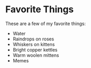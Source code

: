 # Favorite Things

These are a few of my favorite things:

- Water
- Raindrops on roses
- Whiskers on kittens
- Bright copper kettles
- Warm woolen mittens
- Memes
